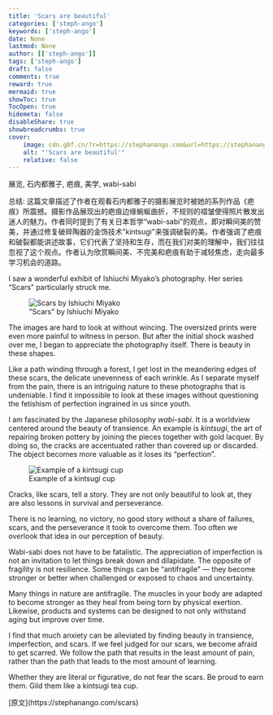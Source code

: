 ```yaml
---
title: 'Scars are beautiful'
categories: ['steph-ango']
keywords: ['steph-ango']
date: None
lastmod: None
author: [['steph-ango']]
tags: ['steph-ango']
draft: false 
comments: true
reward: true 
mermaid: true 
showToc: true 
TocOpen: true 
hidemeta: false 
disableShare: true 
showbreadcrumbs: true 
cover:
    image: cdn.g0f.cn/?r=https://stephanango.com&url=https://stephanango.com/assets/scars.png
    alt: "'Scars are beautiful'"
    relative: false
---
```


<div>

<div> 展览, 石内都雅子, 疤痕, 美学, wabi-sabi

总结:
这篇文章描述了作者在观看石内都雅子的摄影展览时被她的系列作品《疤痕》所震撼。摄影作品展现出的疤痕边缘蜿蜒曲折，不规则的褶皱使得照片散发出迷人的魅力。作者同时提到了有关日本哲学“wabi-sabi”的观点，即对瞬间美的赞美，并通过修复破碎陶器的金饰技术"kintsugi"来强调破裂的美。作者强调了疤痕和破裂都能讲述故事，它们代表了坚持和生存，而在我们对美的理解中，我们往往忽视了这个观点。作者认为欣赏瞬间美、不完美和疤痕有助于减轻焦虑，走向最多学习机会的道路。 <div>
<p>I saw a wonderful exhibit of Ishiuchi Miyako’s photography. Her series “Scars” particularly struck me.</p>
<figure class="wide">
<img alt="Scars by Ishiuchi Miyako" class="multiply" src="cdn.g0f.cn/?r=https://stephanango.com&url=https://stephanango.com/assets/scars.png"/>
<figcaption>"Scars" by Ishiuchi Miyako</figcaption>
</figure>
<p>The images are hard to look at without wincing. The oversized prints were even more painful to witness in person. But after the initial shock washed over me, I began to appreciate the photography itself. There is beauty in these shapes.</p>
<p>Like a path winding through a forest, I get lost in the meandering edges of these scars, the delicate unevenness of each wrinkle. As I separate myself from the pain, there is an intriguing nature to these photographs that is undeniable. I find it impossible to look at these images without questioning the fetishism of perfection ingrained in us since youth.</p>
<p>I am fascinated by the Japanese philosophy <em>wabi-sabi</em>. It is a worldview centered around the beauty of transience. An example is <em>kintsugi</em>, the art of repairing broken pottery by joining the pieces together with gold lacquer. By doing so, the cracks are accentuated rather than covered up or discarded. The object becomes more valuable as it loses its “perfection”.</p>
<figure>
<img alt="Example of a kintsugi cup" class="multiply" src="cdn.g0f.cn/?r=https://stephanango.com&url=https://stephanango.com/assets/kintsugi.png"/>
<figcaption>Example of a kintsugi cup</figcaption>
</figure>
<p>Cracks, like scars, tell a story. They are not only beautiful to look at, they are also lessons in survival and perseverance.</p>
<p>There is no learning, no victory, no good story without a share of failures, scars, and the perseverance it took to overcome them. Too often we overlook that idea in our perception of beauty.</p>
<p>Wabi-sabi does not have to be fatalistic. The appreciation of imperfection is not an invitation to let things break down and dilapidate. The opposite of fragility is not resilience. Some things can be “antifragile” — they become stronger or better when challenged or exposed to chaos and uncertainty.</p>
<p>Many things in nature are antifragile. The muscles in your body are adapted to become stronger as they heal from being torn by physical exertion. Likewise, products and systems can be designed to not only withstand aging but improve over time.</p>
<p>I find that much anxiety can be alleviated by finding beauty in transience, imperfection, and scars. If we feel judged for our scars, we become afraid to get scarred. We follow the path that results in the least amount of pain, rather than the path that leads to the most amount of learning.</p>
<p>Whether they are literal or figurative, do not fear the scars. Be proud to earn them. Gild them like a kintsugi tea cup.</p>
</div></div>
</div>

<div>
[原文](https://stephanango.com/scars)
</div>

